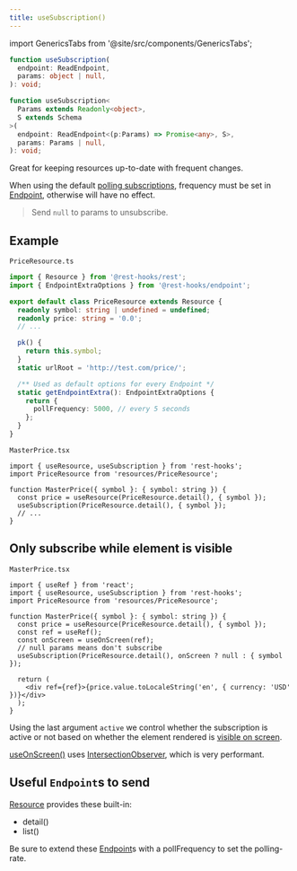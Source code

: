 ```yaml
---
title: useSubscription()
---
```


import GenericsTabs from '@site/src/components/GenericsTabs';

<GenericsTabs>

```typescript
function useSubscription(
  endpoint: ReadEndpoint,
  params: object | null,
): void;
```


```typescript
function useSubscription<
  Params extends Readonly<object>,
  S extends Schema
>(
  endpoint: ReadEndpoint<(p:Params) => Promise<any>, S>,
  params: Params | null,
): void;
```

</GenericsTabs>

Great for keeping resources up-to-date with frequent changes.

When using the default [polling subscriptions](./PollingSubscription), frequency must be set in
[Endpoint](api/Endpoint.md), otherwise will have no effect.

> Send `null` to params to unsubscribe.

## Example

`PriceResource.ts`

```typescript
import { Resource } from '@rest-hooks/rest';
import { EndpointExtraOptions } from '@rest-hooks/endpoint';

export default class PriceResource extends Resource {
  readonly symbol: string | undefined = undefined;
  readonly price: string = '0.0';
  // ...

  pk() {
    return this.symbol;
  }
  static urlRoot = 'http://test.com/price/';

  /** Used as default options for every Endpoint */
  static getEndpointExtra(): EndpointExtraOptions {
    return {
      pollFrequency: 5000, // every 5 seconds
    };
  }
}
```

`MasterPrice.tsx`

```tsx
import { useResource, useSubscription } from 'rest-hooks';
import PriceResource from 'resources/PriceResource';

function MasterPrice({ symbol }: { symbol: string }) {
  const price = useResource(PriceResource.detail(), { symbol });
  useSubscription(PriceResource.detail(), { symbol });
  // ...
}
```

## Only subscribe while element is visible

`MasterPrice.tsx`

```tsx
import { useRef } from 'react';
import { useResource, useSubscription } from 'rest-hooks';
import PriceResource from 'resources/PriceResource';

function MasterPrice({ symbol }: { symbol: string }) {
  const price = useResource(PriceResource.detail(), { symbol });
  const ref = useRef();
  const onScreen = useOnScreen(ref);
  // null params means don't subscribe
  useSubscription(PriceResource.detail(), onScreen ? null : { symbol });

  return (
    <div ref={ref}>{price.value.toLocaleString('en', { currency: 'USD' })}</div>
  );
}
```

Using the last argument `active` we control whether the subscription is active or not
based on whether the element rendered is [visible on screen](https://usehooks.com/useOnScreen/).

[useOnScreen()](https://usehooks.com/useOnScreen/) uses [IntersectionObserver](https://developer.mozilla.org/en-US/docs/Web/API/Intersection_Observer_API), which is very performant.

## Useful `Endpoint`s to send

[Resource](./Resource.md#provided-and-overridable-methods) provides these built-in:

- detail()
- list()

Be sure to extend these [Endpoint](api/Endpoint.md)s with a pollFrequency to set
the polling-rate.
